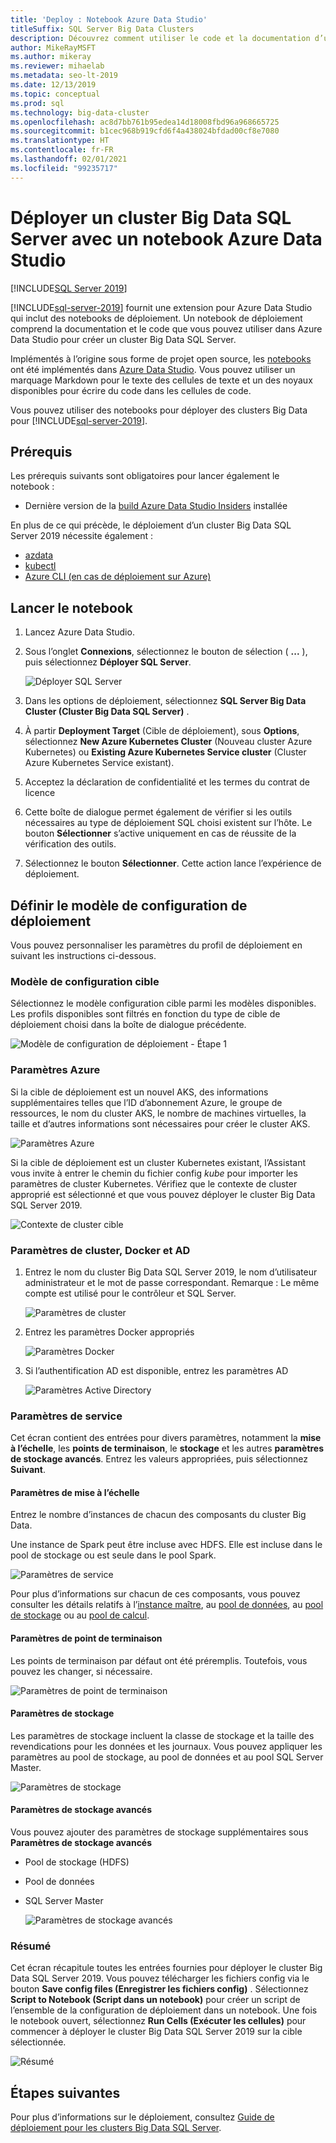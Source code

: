```yaml
---
title: 'Deploy : Notebook Azure Data Studio'
titleSuffix: SQL Server Big Data Clusters
description: Découvrez comment utiliser le code et la documentation d’un notebook à partir d’Azure Data Studio pour déployer un cluster Big Data SQL Server.
author: MikeRayMSFT
ms.author: mikeray
ms.reviewer: mihaelab
ms.metadata: seo-lt-2019
ms.date: 12/13/2019
ms.topic: conceptual
ms.prod: sql
ms.technology: big-data-cluster
ms.openlocfilehash: ac8d7bb761b95edea14d18008fbd96a968665725
ms.sourcegitcommit: b1cec968b919cfd6f4a438024bfdad00cf8e7080
ms.translationtype: HT
ms.contentlocale: fr-FR
ms.lasthandoff: 02/01/2021
ms.locfileid: "99235717"
---
```

# <a name="deploy-sql-server-big-data-cluster-with-azure-data-studio-notebook"></a>Déployer un cluster Big Data SQL Server avec un notebook Azure Data Studio

[!INCLUDE[SQL Server 2019](../includes/applies-to-version/sqlserver2019.md)]

[!INCLUDE[sql-server-2019](../includes/sssql19-md.md)] fournit une extension pour Azure Data Studio qui inclut des notebooks de déploiement. Un notebook de déploiement comprend la documentation et le code que vous pouvez utiliser dans Azure Data Studio pour créer un cluster Big Data SQL Server.

Implémentés à l’origine sous forme de projet open source, les [notebooks](../azure-data-studio/notebooks/notebooks-guidance.md) ont été implémentés dans [Azure Data Studio](../azure-data-studio/download-azure-data-studio.md). Vous pouvez utiliser un marquage Markdown pour le texte des cellules de texte et un des noyaux disponibles pour écrire du code dans les cellules de code.

Vous pouvez utiliser des notebooks pour déployer des clusters Big Data pour [!INCLUDE[sql-server-2019](../includes/sssql19-md.md)].

## <a name="prerequisites"></a>Prérequis

Les prérequis suivants sont obligatoires pour lancer également le notebook :

* Dernière version de la [build Azure Data Studio Insiders](https://github.com/microsoft/azuredatastudio#try-out-the-latest-insiders-build-from-master) installée

En plus de ce qui précède, le déploiement d’un cluster Big Data SQL Server 2019 nécessite également :

* [azdata](../azdata/install/deploy-install-azdata.md)
* [kubectl](https://kubernetes.io/docs/tasks/tools/install-kubectl/#install-kubectl-binary-using-native-package-management)
* [Azure CLI (en cas de déploiement sur Azure)](/cli/azure/install-azure-cli)

## <a name="launch-the-notebook"></a>Lancer le notebook

1. Lancez Azure Data Studio.

2. Sous l’onglet **Connexions**, sélectionnez le bouton de sélection ( **...** ), puis sélectionnez **Déployer SQL Server**.

   ![Déployer SQL Server](media/notebooks-deploy/deploy-notebooks.png)

3. Dans les options de déploiement, sélectionnez **SQL Server Big Data Cluster (Cluster Big Data SQL Server)** .

4. À partir **Deployment Target** (Cible de déploiement), sous **Options**, sélectionnez **New Azure Kubernetes Cluster** (Nouveau cluster Azure Kubernetes) ou **Existing Azure Kubernetes Service cluster** (Cluster Azure Kubernetes Service existant).

5. Acceptez la déclaration de confidentialité et les termes du contrat de licence

6. Cette boîte de dialogue permet également de vérifier si les outils nécessaires au type de déploiement SQL choisi existent sur l’hôte. Le bouton **Sélectionner** s’active uniquement en cas de réussite de la vérification des outils.

7. Sélectionnez le bouton **Sélectionner**. Cette action lance l’expérience de déploiement.

## <a name="set-deployment-configuration-template"></a>Définir le modèle de configuration de déploiement

Vous pouvez personnaliser les paramètres du profil de déploiement en suivant les instructions ci-dessous.

### <a name="target-configuration-template"></a>Modèle de configuration cible

Sélectionnez le modèle configuration cible parmi les modèles disponibles. Les profils disponibles sont filtrés en fonction du type de cible de déploiement choisi dans la boîte de dialogue précédente.

   ![Modèle de configuration de déploiement - Étape 1](media/notebooks-deploy/deployment-configuration-template.png)

### <a name="azure-settings"></a>Paramètres Azure

Si la cible de déploiement est un nouvel AKS, des informations supplémentaires telles que l’ID d’abonnement Azure, le groupe de ressources, le nom du cluster AKS, le nombre de machines virtuelles, la taille et d’autres informations sont nécessaires pour créer le cluster AKS.

   ![Paramètres Azure](media/notebooks-deploy/azure-settings.png)

Si la cible de déploiement est un cluster Kubernetes existant, l’Assistant vous invite à entrer le chemin du fichier config *kube* pour importer les paramètres de cluster Kubernetes. Vérifiez que le contexte de cluster approprié est sélectionné et que vous pouvez déployer le cluster Big Data SQL Server 2019.

   ![Contexte de cluster cible](media/notebooks-deploy/target-cluster-context.png)

### <a name="cluster-docker-and-ad-settings"></a>Paramètres de cluster, Docker et AD

1. Entrez le nom du cluster Big Data SQL Server 2019, le nom d’utilisateur administrateur et le mot de passe correspondant.
Remarque : Le même compte est utilisé pour le contrôleur et SQL Server.

   ![Paramètres de cluster](media/notebooks-deploy/cluster-settings.png)

2. Entrez les paramètres Docker appropriés

   ![Paramètres Docker](media/notebooks-deploy/docker-settings.png)

3. Si l’authentification AD est disponible, entrez les paramètres AD

   ![Paramètres Active Directory](media/notebooks-deploy/active-directory-settings.png)

### <a name="service-settings"></a>Paramètres de service

Cet écran contient des entrées pour divers paramètres, notamment la **mise à l’échelle**, les **points de terminaison**, le **stockage** et les autres **paramètres de stockage avancés**. Entrez les valeurs appropriées, puis sélectionnez **Suivant**.

#### <a name="scale-settings"></a>Paramètres de mise à l’échelle

Entrez le nombre d’instances de chacun des composants du cluster Big Data.

Une instance de Spark peut être incluse avec HDFS. Elle est incluse dans le pool de stockage ou est seule dans le pool Spark.

   ![Paramètres de service](media/notebooks-deploy/service-settings.png)

Pour plus d’informations sur chacun de ces composants, vous pouvez consulter les détails relatifs à l’[instance maître](concept-master-instance.md), au [pool de données](concept-data-pool.md), au [pool de stockage](concept-storage-pool.md) ou au [pool de calcul](concept-compute-pool.md).

#### <a name="endpoint-settings"></a>Paramètres de point de terminaison

Les points de terminaison par défaut ont été préremplis. Toutefois, vous pouvez les changer, si nécessaire.

   ![Paramètres de point de terminaison](media/notebooks-deploy/endpoint-settings.png)

#### <a name="storage-settings"></a>Paramètres de stockage

Les paramètres de stockage incluent la classe de stockage et la taille des revendications pour les données et les journaux. Vous pouvez appliquer les paramètres au pool de stockage, au pool de données et au pool SQL Server Master.

   ![Paramètres de stockage](media/notebooks-deploy/storage-settings.png)

#### <a name="advanced-storage-settings"></a>Paramètres de stockage avancés

Vous pouvez ajouter des paramètres de stockage supplémentaires sous **Paramètres de stockage avancés**

* Pool de stockage (HDFS)
* Pool de données
* SQL Server Master

   ![Paramètres de stockage avancés](media/notebooks-deploy/advanced-storage-settings.png)

### <a name="summary"></a>Résumé

Cet écran récapitule toutes les entrées fournies pour déployer le cluster Big Data SQL Server 2019. Vous pouvez télécharger les fichiers config via le bouton **Save config files (Enregistrer les fichiers config)** . Sélectionnez **Script to Notebook (Script dans un notebook)** pour créer un script de l’ensemble de la configuration de déploiement dans un notebook. Une fois le notebook ouvert, sélectionnez **Run Cells (Exécuter les cellules)** pour commencer à déployer le cluster Big Data SQL Server 2019 sur la cible sélectionnée.

   ![Résumé](media/notebooks-deploy/deploy-sql-server-big-data-cluster-on-a-new-AKS-cluster.png)

## <a name="next-steps"></a>Étapes suivantes

Pour plus d’informations sur le déploiement, consultez [Guide de déploiement pour les clusters Big Data SQL Server](deployment-guidance.md).